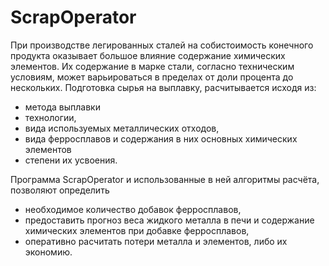 # ScrapOperator

При производстве легированных сталей на собистоимость конечного продукта оказывает большое влияние содержание химических элементов.
Их содержание в марке стали, согласно техническим условиям, может варьироваться в пределах от доли процента до нескольких.
Подготовка сырья на выплавку, расчитывается исходя из:

- метода выплавки
- технологии,
- вида используемых металлических отходов,
- вида ферросплавов и содержания в них основных химических элементов
- степени их усвоения.

Программа ScrapOperator и использованные в ней алгоритмы расчёта, позволяют определить 
- необходимое количество добавок ферросплавов,
- предоставить прогноз веса жидкого металла в печи и содержание химических элементов при добавке ферросплавов,
- оперативно расчитать потери металла и элементов, либо их экономию.
